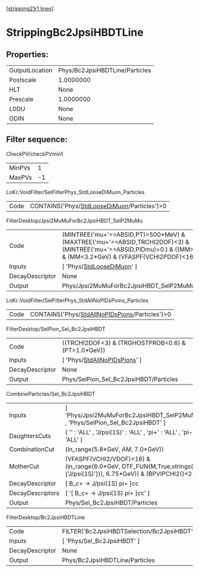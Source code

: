 [[stripping21r1 lines]](./stripping21r1-index)

# StrippingBc2JpsiHBDTLine

## Properties:

|                |                                |
|----------------|--------------------------------|
| OutputLocation | Phys/Bc2JpsiHBDTLine/Particles |
| Postscale      | 1.0000000                      |
| HLT            | None                           |
| Prescale       | 1.0000000                      |
| L0DU           | None                           |
| ODIN           | None                           |

## Filter sequence:

CheckPV/checkPVmin1

|        |     |
|--------|-----|
| MinPVs | 1   |
| MaxPVs | -1  |

LoKi::VoidFilter/SelFilterPhys_StdLooseDiMuon_Particles

|      |                                                                                                |
|------|------------------------------------------------------------------------------------------------|
| Code | CONTAINS('Phys/[StdLooseDiMuon](./stripping21r1-commonparticles-stdloosedimuon)/Particles')\>0 |

FilterDesktop/Jpsi2MuMuForBc2JpsiHBDT_SelP2MuMu

|                 |                                                                                                                                                                               |
|-----------------|-------------------------------------------------------------------------------------------------------------------------------------------------------------------------------|
| Code            | (MINTREE('mu+'==ABSID,PT)\>500\*MeV) & (MAXTREE('mu+'==ABSID,TRCHI2DOF)\<3) & (MINTREE('mu+'==ABSID,PIDmu)\>0.) & ((MM\>3.0\*GeV) & (MM\<3.2\*GeV) & (VFASPF(VCHI2PDOF)\<16)) |
| Inputs          | [ 'Phys/[StdLooseDiMuon](./stripping21r1-commonparticles-stdloosedimuon)' ]                                                                                                 |
| DecayDescriptor | None                                                                                                                                                                          |
| Output          | Phys/Jpsi2MuMuForBc2JpsiHBDT_SelP2MuMu/Particles                                                                                                                              |

LoKi::VoidFilter/SelFilterPhys_StdAllNoPIDsPions_Particles

|      |                                                                                                      |
|------|------------------------------------------------------------------------------------------------------|
| Code | CONTAINS('Phys/[StdAllNoPIDsPions](./stripping21r1-commonparticles-stdallnopidspions)/Particles')\>0 |

FilterDesktop/SelPion_Sel_Bc2JpsiHBDT

|                 |                                                                                     |
|-----------------|-------------------------------------------------------------------------------------|
| Code            | ((TRCHI2DOF\<3) & (TRGHOSTPROB\<0.6) & (PT\>1.0\*GeV))                              |
| Inputs          | [ 'Phys/[StdAllNoPIDsPions](./stripping21r1-commonparticles-stdallnopidspions)' ] |
| DecayDescriptor | None                                                                                |
| Output          | Phys/SelPion_Sel_Bc2JpsiHBDT/Particles                                              |

CombineParticles/Sel_Bc2JpsiHBDT

|                  |                                                                                                                           |
|------------------|---------------------------------------------------------------------------------------------------------------------------|
| Inputs           | [ 'Phys/Jpsi2MuMuForBc2JpsiHBDT_SelP2MuMu' , 'Phys/SelPion_Sel_Bc2JpsiHBDT' ]                                           |
| DaughtersCuts    | { '' : 'ALL' , 'J/psi(1S)' : 'ALL' , 'pi+' : 'ALL' , 'pi-' : 'ALL' }                                                      |
| CombinationCut   | (in_range(5.8\*GeV, AM, 7.0\*GeV))                                                                                        |
| MotherCut        | (VFASPF(VCHI2/VDOF)\<16) & (in_range(6.0\*GeV, DTF_FUN(M,True,strings( ['J/psi(1S)'])), 6.75\*GeV)) & (BPVIPCHI2()\<25) |
| DecayDescriptor  | [ B_c+ -\> J/psi(1S) pi+ ]cc                                                                                            |
| DecayDescriptors | [ '[ B_c+ -\> J/psi(1S) pi+ ]cc' ]                                                                                    |
| Output           | Phys/Sel_Bc2JpsiHBDT/Particles                                                                                            |

FilterDesktop/Bc2JpsiHBDTLine

|                 |                                            |
|-----------------|--------------------------------------------|
| Code            | FILTER('Bc2JpsiHBDTSelection/Bc2JpsiHBDT') |
| Inputs          | [ 'Phys/Sel_Bc2JpsiHBDT' ]               |
| DecayDescriptor | None                                       |
| Output          | Phys/Bc2JpsiHBDTLine/Particles             |

